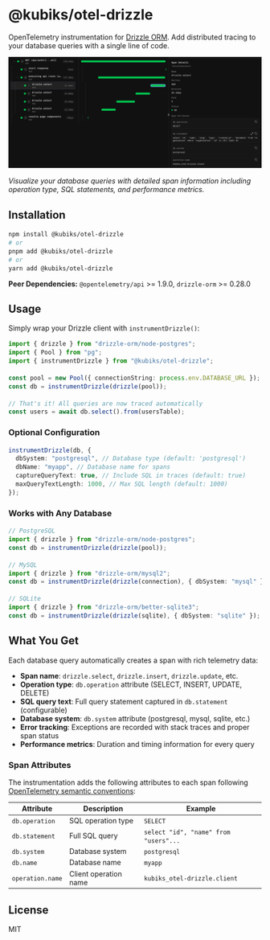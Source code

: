 # @kubiks/otel-drizzle

OpenTelemetry instrumentation for [Drizzle ORM](https://orm.drizzle.team/). Add distributed tracing to your database queries with a single line of code.

![Drizzle ORM Trace Visualization](../../images/otel-drizzle-trace.png)

*Visualize your database queries with detailed span information including operation type, SQL statements, and performance metrics.*

## Installation

```bash
npm install @kubiks/otel-drizzle
# or
pnpm add @kubiks/otel-drizzle
# or
yarn add @kubiks/otel-drizzle
```

**Peer Dependencies:** `@opentelemetry/api` >= 1.9.0, `drizzle-orm` >= 0.28.0

## Usage

Simply wrap your Drizzle client with `instrumentDrizzle()`:

```typescript
import { drizzle } from "drizzle-orm/node-postgres";
import { Pool } from "pg";
import { instrumentDrizzle } from "@kubiks/otel-drizzle";

const pool = new Pool({ connectionString: process.env.DATABASE_URL });
const db = instrumentDrizzle(drizzle(pool));

// That's it! All queries are now traced automatically
const users = await db.select().from(usersTable);
```

### Optional Configuration

```typescript
instrumentDrizzle(db, {
  dbSystem: "postgresql", // Database type (default: 'postgresql')
  dbName: "myapp", // Database name for spans
  captureQueryText: true, // Include SQL in traces (default: true)
  maxQueryTextLength: 1000, // Max SQL length (default: 1000)
});
```

### Works with Any Database

```typescript
// PostgreSQL
import { drizzle } from "drizzle-orm/node-postgres";
const db = instrumentDrizzle(drizzle(pool));

// MySQL
import { drizzle } from "drizzle-orm/mysql2";
const db = instrumentDrizzle(drizzle(connection), { dbSystem: "mysql" });

// SQLite
import { drizzle } from "drizzle-orm/better-sqlite3";
const db = instrumentDrizzle(drizzle(sqlite), { dbSystem: "sqlite" });
```

## What You Get

Each database query automatically creates a span with rich telemetry data:

- **Span name**: `drizzle.select`, `drizzle.insert`, `drizzle.update`, etc.
- **Operation type**: `db.operation` attribute (SELECT, INSERT, UPDATE, DELETE)
- **SQL query text**: Full query statement captured in `db.statement` (configurable)
- **Database system**: `db.system` attribute (postgresql, mysql, sqlite, etc.)
- **Error tracking**: Exceptions are recorded with stack traces and proper span status
- **Performance metrics**: Duration and timing information for every query

### Span Attributes

The instrumentation adds the following attributes to each span following [OpenTelemetry semantic conventions](https://opentelemetry.io/docs/specs/semconv/database/):

| Attribute | Description | Example |
|-----------|-------------|---------|
| `db.operation` | SQL operation type | `SELECT` |
| `db.statement` | Full SQL query | `select "id", "name" from "users"...` |
| `db.system` | Database system | `postgresql` |
| `db.name` | Database name | `myapp` |
| `operation.name` | Client operation name | `kubiks_otel-drizzle.client` |

## License

MIT
